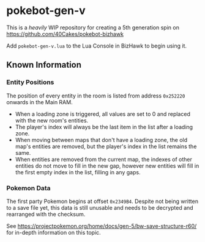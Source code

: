 # pokebot-gen-v
 
This is a _heavily_ WIP repository for creating a 5th generation spin on https://github.com/40Cakes/pokebot-bizhawk 

Add `pokebot-gen-v.lua` to the Lua Console in BizHawk to begin using it.

## Known Information
### Entity Positions
The position of every entity in the room is listed from address `0x252220` onwards in the Main RAM. 
- When a loading zone is triggered, all values are set to 0 and replaced with the new room's entities. 
- The player's index will always be the last item in the list after a loading zone. 
- When moving between maps that don't have a loading zone, the old map's entities are removed, but the player's index in the list remains the same. 
- When entities are removed from the current map, the indexes of other entities do not move to fill in the new gap, however new entities will fill in the first empty index in the list, filling in any gaps.

### Pokemon Data
The first party Pokemon begins at offset `0x2349B4`. Despite not being written to a save file yet, this data is still unusable and needs to be decrypted and rearranged with the checksum.

See https://projectpokemon.org/home/docs/gen-5/bw-save-structure-r60/ for in-depth information on this topic.
